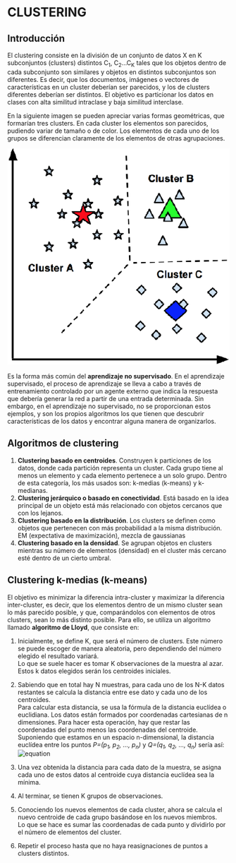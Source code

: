 # CLUSTERING

## Introducción
El clustering consiste en la división de un conjunto de datos X en K subconjuntos (clusters) distintos C<sub>1</sub>, C<sub>2</sub>…C<sub>K</sub> tales que los objetos dentro de cada subconjunto son similares y objetos en distintos subconjuntos son diferentes. Es decir, que los documentos, imágenes o vectores de características en un cluster deberían ser parecidos, y los de clusters diferentes deberían ser distintos.
El objetivo es particionar los datos en clases con alta similitud intraclase y baja similitud interclase.

En la siguiente imagen se pueden apreciar varias formas geométricas, que formarían tres clusters. En cada cluster los elementos son  parecidos, pudiendo variar de tamaño o de color. Los elementos de cada uno de los grupos se diferencian claramente de los elementos de otras agrupaciones.

![Ejemplo de clusters](/ejemplo_clusters.png)

<span>Es la forma más común del **aprendizaje no supervisado**. En el aprendizaje supervisado, el proceso de aprendizaje se lleva a cabo a través de entrenamiento controlado por un agente externo que indica la respuesta que debería generar la red a partir de una entrada determinada. Sin embargo, en el aprendizaje no supervisado, no se proporcionan estos ejemplos, y son los propios algoritmos los que tienen que descubrir características de los datos y encontrar alguna manera de organizarlos.</span>


## Algoritmos de clustering
1.	**Clustering basado en centroides**. Construyen k particiones de los datos, donde cada partición representa un cluster. Cada grupo tiene al menos un elemento y cada elemento pertenece a un solo grupo. Dentro de esta categoría, los más usados son: k-medias (k-means) y k-medianas.
2.	**Clustering jerárquico o basado en conectividad**. Está basado en la idea principal de un objeto está más relacionado con objetos cercanos que con los lejanos.
3.	**Clustering basado en la distribución**. Los clusters se definen como objetos que pertenecen con más probabilidad a la misma distribución.  EM (expectativa de maximización), mezcla de gaussianas
4.	**Clustering basado en la densidad**. Se agrupan objetos en clusters mientras su número de elementos (densidad) en el cluster más cercano esté dentro de un cierto umbral.



## Clustering k-medias (k-means)
El objetivo es minimizar la diferencia intra-cluster y maximizar la diferencia inter-cluster, es decir, que los elementos dentro de un mismo cluster sean lo más parecido posible, y que, comparándolos con elementos de otros clusters, sean lo más distinto posible.
Para ello, se utiliza un algoritmo llamado **algoritmo de Lloyd**, que consiste en:
1.	Inicialmente, se define K, que será el número de clusters. Este número se puede escoger de manera aleatoria, pero dependiendo del número elegido el resultado variará.</br>Lo que se suele hacer es tomar K observaciones de la muestra al azar. Estos k datos elegidos serán los centroides iniciales.
2.	Sabiendo que en total hay N muestras, para cada uno de los N-K datos restantes se calcula la distancia entre ese dato y cada uno de los centroides.</br>Para calcular esta distancia, se usa la fórmula de la distancia euclídea o euclidiana. Los datos están formados por coordenadas cartesianas de n dimensiones. Para hacer esta operación, hay que restar las coordenadas del punto menos las coordenadas del centroide.</br>
Suponiendo que estamos en un espacio n-dimensional, la distancia euclídea entre los puntos *P=(p<sub>1</sub>, p<sub>2</sub>, ..., p<sub>n</sub>)* y *Q=(q<sub>1</sub>, q<sub>2</sub>, ..., q<sub>n</sub>)* sería así:</br>
![equation](http://www.sciweavers.org/upload/Tex2Img_1509306370/render.png)

3.	Una vez obtenida la distancia para cada dato de la muestra, se asigna cada uno de estos datos al centroide cuya distancia euclídea sea la mínima.
4.	Al terminar, se tienen K grupos de observaciones.
5.	Conociendo los nuevos elementos de cada cluster, ahora se calcula el nuevo centroide de cada grupo basándose en los nuevos miembros.</br> Lo que se hace es sumar las coordenadas de cada punto y dividirlo por el número de elementos del cluster. 
6.	Repetir el proceso hasta que no haya reasignaciones de puntos a clusters distintos.


